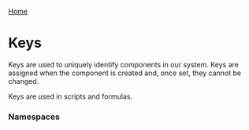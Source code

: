 [Home](../Index.md)

# Keys

Keys are used to uniquely identify components in our system.  Keys are assigned when the component is created and, once set, they cannot be changed.

Keys are used in scripts and formulas.

### Namespaces
